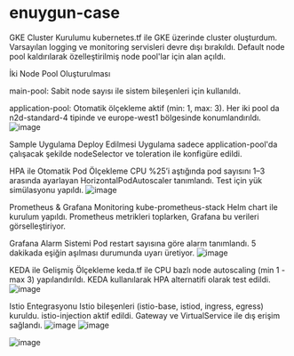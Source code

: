 # enuygun-case
GKE Cluster Kurulumu
kubernetes.tf ile GKE üzerinde cluster oluşturdum. Varsayılan logging ve monitoring servisleri devre dışı bırakıldı. Default node pool kaldırılarak özelleştirilmiş node pool'lar için alan açıldı.

İki Node Pool Oluşturulması

main-pool: Sabit node sayısı ile sistem bileşenleri için kullanıldı.

application-pool: Otomatik ölçekleme aktif (min: 1, max: 3).
Her iki pool da n2d-standard-4 tipinde ve europe-west1 bölgesinde konumlandırıldı.
![image](https://github.com/user-attachments/assets/6164a89e-50ee-403b-9d68-17e626333953)


Sample Uygulama Deploy Edilmesi
Uygulama sadece application-pool'da çalışacak şekilde nodeSelector ve toleration ile konfigüre edildi.



HPA ile Otomatik Pod Ölçekleme
CPU %25’i aştığında pod sayısını 1–3 arasında ayarlayan HorizontalPodAutoscaler tanımlandı. Test için yük simülasyonu yapıldı.
![image](https://github.com/user-attachments/assets/02871763-7838-4daf-8829-470c5ee801bb)

Prometheus & Grafana Monitoring
kube-prometheus-stack Helm chart ile kurulum yapıldı. Prometheus metrikleri toplarken, Grafana bu verileri görselleştiriyor.

Grafana Alarm Sistemi
Pod restart sayısına göre alarm tanımlandı. 5 dakikada eşiğin aşılması durumunda uyarı üretiyor.
![image](https://github.com/user-attachments/assets/cfe45263-7afa-4f9a-9f6f-b290c5a5b9a9)


KEDA ile Gelişmiş Ölçekleme
keda.tf ile CPU bazlı node autoscaling (min 1 - max 3) yapılandırıldı. KEDA kullanılarak HPA alternatifi olarak test edildi.
![image](https://github.com/user-attachments/assets/3f4b4b7b-9f32-4ebc-9185-63e139730f00)


Istio Entegrasyonu
Istio bileşenleri (istio-base, istiod, ingress, egress) kuruldu. istio-injection aktif edildi. Gateway ve VirtualService ile dış erişim sağlandı.
![image](https://github.com/user-attachments/assets/2de83d03-19ba-4443-952d-d4e5d5df2329)
![image](https://github.com/user-attachments/assets/17f5d7c1-1d38-43ca-a66d-cdf0736129a0)

![image](https://github.com/user-attachments/assets/bdbeca69-38db-47ee-8a2f-c7c3134fd3cf)

